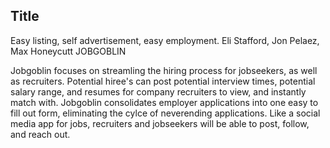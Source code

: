 ## Title
Easy listing, self advertisement, easy employment.
Eli Stafford, Jon Pelaez, Max Honeycutt
JOBGOBLIN

Jobgoblin focuses on streamling the hiring process for jobseekers, as well as recruiters. Potential hiree's can post potential interview times, potential salary range, and resumes for company recruiters to view, and instantly match with. Jobgoblin consolidates employer applications into one easy to fill out form, eliminating the cylce of neverending applications. Like a social media app for jobs, recruiters and jobseekers will be able to post, follow, and reach out.
